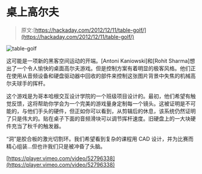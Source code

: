 # 桌上高尔夫

> 原文:[https://hackaday.com/2012/12/11/table-golf/](https://hackaday.com/2012/12/11/table-golf/)

![table-golf](../Images/9711a5bd10f5d658392774e13da5952c.png)

这可能是一项新的黑客空间运动的开端。[Antoni Kaniowski]和[Rohit Sharma]想出了一个令人愉快的桌面高尔夫游戏。但是控制方案有着明显的极客风格。他们正在使用从音频设备和硬盘驱动器中回收的部件来控制这张图片背景中失焦的机械高尔夫球手的挥杆。

这个游戏是为哥本哈根交互设计学院的一个班级项目设计的。最初，他们希望有触觉反馈，这将帮助你学会为一个完美的游戏量身定制每一个镜头。这被证明是不可能的，与他们手头的硬件，但正如你可以看到，从剪辑后的休息，该系统仍然证明了只是伟大的。贴在桌子下面的音频滑块可以调节挥杆速度。旧硬盘上的一大块硬件充当了秋千的触发器。

“洞”是胶合板的激光切割环。我们希望看到复杂的课程用 CAD 设计，并为比赛而精心组装…但也许我们只是被冲昏了头脑。

[https://player.vimeo.com/video/52796338](https://player.vimeo.com/video/52796338)